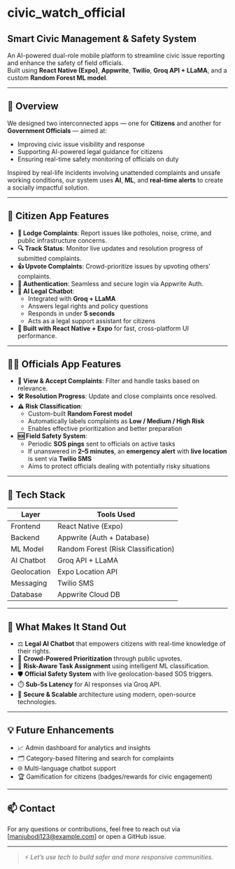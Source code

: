 ﻿# civic_watch_official 
## Smart Civic Management & Safety System

An AI-powered dual-role mobile platform to streamline civic issue reporting and enhance the safety of field officials.  
Built using **React Native (Expo)**, **Appwrite**, **Twilio**, **Groq API + LLaMA**, and a custom **Random Forest ML model**.

---

## 🧩 Overview

We designed two interconnected apps — one for **Citizens** and another for **Government Officials** — aimed at:

- Improving civic issue visibility and response
- Supporting AI-powered legal guidance for citizens
- Ensuring real-time safety monitoring of officials on duty

Inspired by real-life incidents involving unattended complaints and unsafe working conditions, our system uses **AI**, **ML**, and **real-time alerts** to create a socially impactful solution.

---

## 📱 Citizen App Features

- **📝 Lodge Complaints**: Report issues like potholes, noise, crime, and public infrastructure concerns.
- **🔍 Track Status**: Monitor live updates and resolution progress of submitted complaints.
- **👍 Upvote Complaints**: Crowd-prioritize issues by upvoting others' complaints.
- **🔐 Authentication**: Seamless and secure login via Appwrite Auth.
- **🤖 AI Legal Chatbot**:
  - Integrated with **Groq + LLaMA**
  - Answers legal rights and policy questions
  - Responds in under **5 seconds**
  - Acts as a legal support assistant for citizens
- **📱 Built with React Native + Expo** for fast, cross-platform UI performance.

---

## 🧑‍💼 Officials App Features

- **📂 View & Accept Complaints**: Filter and handle tasks based on relevance.
- **🛠️ Resolution Progress**: Update and close complaints once resolved.
- **⚠️ Risk Classification**:
  - Custom-built **Random Forest model**
  - Automatically labels complaints as **Low / Medium / High Risk**
  - Enables effective prioritization and better preparation
- **🆘 Field Safety System**:
  - Periodic **SOS pings** sent to officials on active tasks
  - If unanswered in **2–5 minutes**, an **emergency alert** with **live location** is sent via **Twilio SMS**
  - Aims to protect officials dealing with potentially risky situations

---

## 🧠 Tech Stack

| Layer         | Tools Used                          |
|---------------|-------------------------------------|
| Frontend      | React Native (Expo)                 |
| Backend       | Appwrite (Auth + Database)          |
| ML Model      | Random Forest (Risk Classification) |
| AI Chatbot    | Groq API + LLaMA                    |
| Geolocation   | Expo Location API                   |
| Messaging     | Twilio SMS                          |
| Database      | Appwrite Cloud DB                   |

---

## 🌟 What Makes It Stand Out

- ⚖️ **Legal AI Chatbot** that empowers citizens with real-time knowledge of their rights.
- 📢 **Crowd-Powered Prioritization** through public upvotes.
- 🧠 **Risk-Aware Task Assignment** using intelligent ML classification.
- 🛡️ **Official Safety System** with live geolocation-based SOS triggers.
- ⏱️ **Sub-5s Latency** for AI responses via Groq API.
- 🔐 **Secure & Scalable** architecture using modern, open-source technologies.


---

## 💡 Future Enhancements

- 📈 Admin dashboard for analytics and insights
- 🗂️ Category-based filtering and search for complaints
- 🌐 Multi-language chatbot support
- 🏆 Gamification for citizens (badges/rewards for civic engagement)

---

## 📫 Contact

For any questions or contributions, feel free to reach out via [manjubodi123@example.com] or open a GitHub issue.

---

> ⚡ *Let’s use tech to build safer and more responsive communities.*

